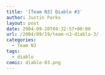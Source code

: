 ```yaml
---
title: '[Team N3] Diablo #3'
author: Justin Parks
layout: post
date: 2004-09-20T04:32:57+00:00
url: /2004/09/19/team-n3-diablo-3/
categories:
  - Team N3
tags:
  - diablo
comic: diablo-03.png
---
```

